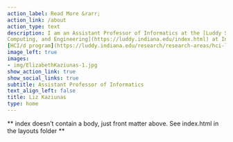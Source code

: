 ```yaml
---
action_label: Read More &rarr;
action_link: /about
action_type: text
description: I am an Assistant Professor of Informatics at the [Luddy School of Informatics,
Computing, and Engineering](https://luddy.indiana.edu/index.html) at Indiana University Bloomington, where I teach in the
[HCI/d program](https://luddy.indiana.edu/research/research-areas/hci-luddy.html)
image_left: true
images:
- img/ElizabethKaziunas-1.jpg
show_action_link: true
show_social_links: true
subtitle: Assistant Professor of Informatics
text_align_left: false
title: Liz Kaziunas
type: home
---
```


** index doesn't contain a body, just front matter above.
See index.html in the layouts folder **
